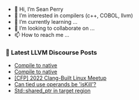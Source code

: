 - 👋 Hi, I’m Sean Perry
- 👀 I’m interested in compilers (c++, COBOL, llvm)
- 🌱 I’m currently learning ...
- 💞️ I’m looking to collaborate on ...
- 📫 How to reach me ...

<!---
s66perry/s66perry is a ✨ special ✨ repository because its `README.md` (this file) appears on your GitHub profile.
You can click the Preview link to take a look at your changes.
--->
### 📕 Latest LLVM Discourse Posts

<!-- DISCOURSE-LLVM:START -->
- [Compile to native](https://discourse.llvm.org/t/compile-to-native/62196#post_7)
- [Compile to native](https://discourse.llvm.org/t/compile-to-native/62196#post_6)
- [[CFP] 2022 Clang-Built Linux Meetup](https://discourse.llvm.org/t/cfp-2022-clang-built-linux-meetup/62227#post_1)
- [Can tied use operands be &#39;isKill&#39;?](https://discourse.llvm.org/t/can-tied-use-operands-be-iskill/62143#post_2)
- [Std::shared_ptr in target region](https://discourse.llvm.org/t/std-shared-ptr-in-target-region/60652#post_11)
<!-- DISCOURSE-LLVM:END -->
